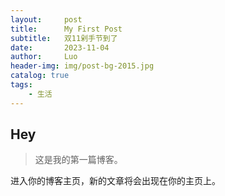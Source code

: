 ```yaml
---
layout:     post
title:      My First Post
subtitle:   双11剁手节到了
date:       2023-11-04
author:     Luo
header-img: img/post-bg-2015.jpg
catalog: true
tags:
    - 生活
---
```


## Hey
>这是我的第一篇博客。

进入你的博客主页，新的文章将会出现在你的主页上。
